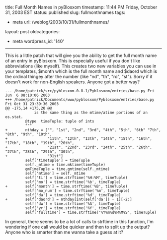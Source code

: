 title: Full Month Names in pyBlosxom
timestamp: 11:44 PM Friday, October 31, 2003 EST
status: published
slug: fullmonthnames
tags:
- meta
url: /weblog/2003/10/31/fullmonthnames/

layout: post
oldcategories:
- meta
wordpress_id: '140'

---

This is a little patch that will give you the ability to get the full month name of an entry in pyBlosxom.  This is especially useful if you don't
like abbreviations (like myself).  This creates two new variables you can use
in your templates, $month which is the full month
name and $daord which is the ordinal thingey after the number (like "nd", "th", "rd", "st").  Sorry if it doesn't work for
non-English speakers.  Anyone got a better way?




    
    --- /home/patrick/src/pyblosxom-0.8.1/Pyblosxom/entries/base.py Fri Jun  6 08:10:06 2003
    +++ /home/patrick/Documents/www/pyblosxom/Pyblosxom/entries/base.py     Fri Oct 31 23:39:36 2003
    @@ -175,14 +175,20 @@
                 is the same thing as the mtime/atime portions of an os.stat.
             @type  timeTuple: tuple of ints
             """
    +        nthday = ["", "1st", "2nd", "3rd", "4th", "5th", "6th" "7th", "8th", "9th", "10th",
    +                  "11th", "12th", "13th", "14th", "15th", "16th", "17th", "18th", "19th", "20th",
    +                  "21st", "22nd", "23rd", "24th", "25th", "26th", "27th", "28th", "29th", "30th",
    +                  "31st"]
             self['timetuple'] = timeTuple
             self._mtime = time.mktime(timeTuple)
             gmTimeTuple = time.gmtime(self._mtime)
             self['mtime'] = self._mtime
             self['ti'] = time.strftime('%H:%M', timeTuple)
             self['mo'] = time.strftime('%b', timeTuple)
    +        self['month'] = time.strftime('%B', timeTuple)
             self['mo_num'] = time.strftime('%m', timeTuple)
             self['da'] = time.strftime('%d', timeTuple)
    +        self['daord'] = nthday[int(self['da']) - 1][-2:]
             self['dw'] = time.strftime('%A', timeTuple)
             self['yr'] = time.strftime('%Y', timeTuple)
             self['fulltime'] = time.strftime('%Y%m%d%H%M%S', timeTuple)
    





In general, there seems to be a lot of calls to
strftime in this function, I'm wondering if one call
would be quicker and then to split up the output?  Anyone who is smarter than
me wanna take a guess at it?

